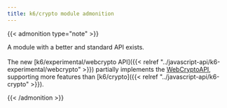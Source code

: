 ```yaml
---
title: k6/crypto module admonition
---
```


{{< admonition type="note" >}}

A module with a better and standard API exists.
<br>
<br>
The new [k6/experimental/webcrypto API]({{< relref "../javascript-api/k6-experimental/webcrypto" >}}) partially implements the [WebCryptoAPI](https://www.w3.org/TR/WebCryptoAPI/), supporting more features than [k6/crypto]({{< relref "../javascript-api/k6-crypto" >}}).

{{< /admonition >}}

